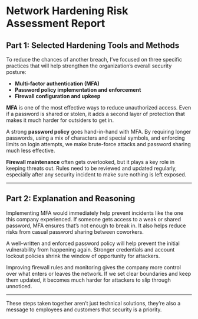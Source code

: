 # Network Hardening Risk Assessment Report

## Part 1: Selected Hardening Tools and Methods

To reduce the chances of another breach, I’ve focused on three specific practices that will help strengthen the organization’s overall security posture:

- **Multi-factor authentication (MFA)**  
- **Password policy implementation and enforcement**  
- **Firewall configuration and upkeep**

**MFA** is one of the most effective ways to reduce unauthorized access. Even if a password is shared or stolen, it adds a second layer of protection that makes it much harder for outsiders to get in.

A strong **password policy** goes hand-in-hand with MFA. By requiring longer passwords, using a mix of characters and special symbols, and enforcing limits on login attempts, we make brute-force attacks and password sharing much less effective.

**Firewall maintenance** often gets overlooked, but it plays a key role in keeping threats out. Rules need to be reviewed and updated regularly, especially after any security incident to make sure nothing is left exposed.

---

## Part 2: Explanation and Reasoning

Implementing MFA would immediately help prevent incidents like the one this company experienced. If someone gets access to a weak or shared password, MFA ensures that’s not enough to break in. It also helps reduce risks from casual password sharing between coworkers.

A well-written and enforced password policy will help prevent the initial vulnerability from happening again. Stronger credentials and account lockout policies shrink the window of opportunity for attackers.

Improving firewall rules and monitoring gives the company more control over what enters or leaves the network. If we set clear boundaries and keep them updated, it becomes much harder for attackers to slip through unnoticed.

---

These steps taken together aren’t just technical solutions, they’re also a message to employees and customers that security is a priority.

